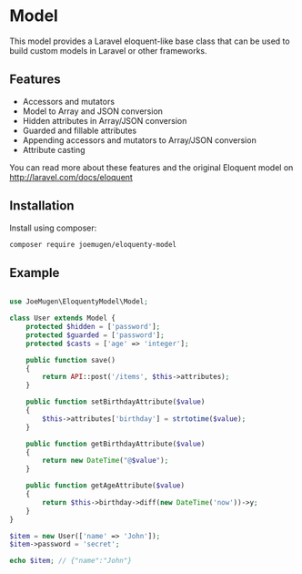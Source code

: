 Model
=====

This model provides a Laravel eloquent-like base class that can be used to build custom models in Laravel or other frameworks.

Features
--------

 - Accessors and mutators
 - Model to Array and JSON conversion
 - Hidden attributes in Array/JSON conversion
 - Guarded and fillable attributes
 - Appending accessors and mutators to Array/JSON conversion
 - Attribute casting

You can read more about these features and the original Eloquent model on http://laravel.com/docs/eloquent

Installation
------------

Install using composer:

```bash
composer require joemugen/eloquenty-model
```

Example
-------

```php

use JoeMugen\EloquentyModel\Model;

class User extends Model {
    protected $hidden = ['password'];
    protected $guarded = ['password'];
    protected $casts = ['age' => 'integer'];

    public function save()
    {
        return API::post('/items', $this->attributes);
    }

    public function setBirthdayAttribute($value)
    {
        $this->attributes['birthday'] = strtotime($value);
    }

    public function getBirthdayAttribute($value)
    {
        return new DateTime("@$value");
    }

    public function getAgeAttribute($value)
    {
        return $this->birthday->diff(new DateTime('now'))->y;
    }
}

$item = new User(['name' => 'John']);
$item->password = 'secret';

echo $item; // {"name":"John"}
```
